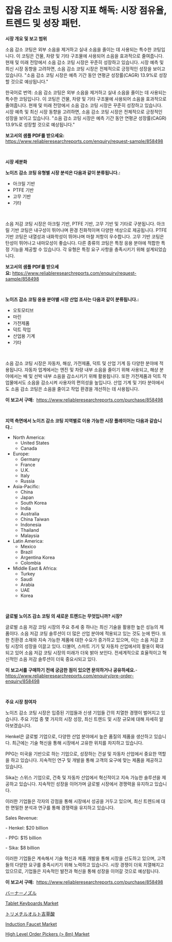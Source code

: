 <p><h1>잡음 감소 코팅 시장 지표 해독: 시장 점유율, 트렌드 및 성장 패턴.</h1></p><p><strong>시장 개요 및 보고 범위</strong></p>
<p><p>소음 감소 코팅은 외부 소음을 제거하고 실내 소음을 줄이는 데 사용되는 특수한 코팅입니다. 이 코팅은 건물, 차량 및 기타 구조물에 사용되어 소음을 효과적으로 줄여줍니다. 현재 및 미래 전망에서 소음 감소 코팅 시장은 꾸준히 성장하고 있습니다. 시장 예측 및 최신 시장 동향을 고려하면, 소음 감소 코팅 시장은 전체적으로 긍정적인 성장을 보이고 있습니다. "소음 감소 코팅 시장은 예측 기간 동안 연평균 성장률(CAGR) 13.9%로 성장할 것으로 예상됩니다."</p><p>한국어로 번역: 소음 감소 코팅은 외부 소음을 제거하고 실내 소음을 줄이는 데 사용되는 특수한 코팅입니다. 이 코팅은 건물, 차량 및 기타 구조물에 사용되어 소음을 효과적으로 줄여줍니다. 현재 및 미래 전망에서 소음 감소 코팅 시장은 꾸준히 성장하고 있습니다. 시장 예측 및 최신 시장 동향을 고려하면, 소음 감소 코팅 시장은 전체적으로 긍정적인 성장을 보이고 있습니다. "소음 감소 코팅 시장은 예측 기간 동안 연평균 성장률(CAGR) 13.9%로 성장할 것으로 예상됩니다."</p></p>
<p><strong>보고서의 샘플 PDF를 받으세요:</strong> <a href="https://www.reliableresearchreports.com/enquiry/request-sample/858498">https://www.reliableresearchreports.com/enquiry/request-sample/858498</a></p>
<p>&nbsp;</p>
<p><strong>시장 세분화</strong></p>
<p><strong>노이즈 감소 코팅 유형별 시장 분석은 다음과 같이 분류됩니다.:</strong></p>
<p><ul><li>아크릴 기반</li><li>PTFE 기반</li><li>고무 기반</li><li>기타</li></ul></p>
<p>&nbsp;</p>
<p><p>소음 저감 코팅 시장은 아크릴 기반, PTFE 기반, 고무 기반 및 기타로 구분됩니다. 아크릴 기반 코팅은 내구성이 뛰어나며 환경 친화적이며 다양한 색상으로 제공됩니다. PTFE 기반 코팅은 내열성과 내화학성이 뛰어나며 마찰 저항이 우수합니다. 고무 기반 코팅은 탄성이 뛰어나고 내마모성이 좋습니다. 다른 종류의 코팅은 특정 응용 분야에 적합한 특정 기능을 제공할 수 있습니다. 각 유형은 특정 요구 사항을 충족시키기 위해 설계되었습니다.</p></p>
<p><strong>보고서의 샘플 PDF를 받으세요:</strong>&nbsp;<a href="https://www.reliableresearchreports.com/enquiry/request-sample/858498">https://www.reliableresearchreports.com/enquiry/request-sample/858498</a></p>
<p>&nbsp;</p>
<p><strong> 노이즈 감소 코팅 응용 분야별 시장 산업 조사는 다음과 같이 분류됩니다.:</strong></p>
<p><ul><li>오토모티브</li><li>마린</li><li>가전제품</li><li>덕트 작업</li><li>산업용 기계</li><li>기타</li></ul></p>
<p>&nbsp;</p>
<p><p>소음 감소 코팅 시장은 자동차, 해상, 가전제품, 덕트 및 산업 기계 등 다양한 분야에 적용됩니다. 자동차 업계에서는 엔진 및 차량 내부 소음을 줄이기 위해 사용되고, 해상 분야에서는 배 및 선박 내부 소음을 감소시키기 위해 활용됩니다. 또한 가전제품과 덕트 작업물에서도 소음을 감소시켜 사용자의 편의성을 높입니다. 산업 기계 및 기타 분야에서도 소음 감소 코팅은 소음을 줄이고 작업 환경을 개선하는 데 사용됩니다.</p></p>
<p><strong>이 보고서 구매:</strong>&nbsp; <a href="https://www.reliableresearchreports.com/purchase/858498">https://www.reliableresearchreports.com/purchase/858498</a></p>
<p>&nbsp;</p>
<p><strong>지역 측면에서 노이즈 감소 코팅 지역별로 이용 가능한 시장 플레이어는 다음과 같습니다.:</strong></p>
<p><ul>
    <li>
        North America:
        <ul>
            <li>United States</li>
            <li>Canada</li>
        </ul>
    </li>
    <li>
        Europe:
        <ul>
            <li>Germany</li>
            <li>France</li>
            <li>U.K.</li>
            <li>Italy</li>
            <li>Russia</li>
        </ul>
    </li>
    <li>
        Asia-Pacific:
        <ul>
            <li>China</li>
            <li>Japan</li>
            <li>South Korea</li>
            <li>India</li>
            <li>Australia</li>
            <li>China Taiwan</li>
            <li>Indonesia</li>
            <li>Thailand</li>
            <li>Malaysia</li>
        </ul>
    </li>
    <li>
        Latin America:
        <ul>
            <li>Mexico</li>
            <li>Brazil</li>
            <li>Argentina Korea</li>
            <li>Colombia</li>
        </ul>
    </li>
    <li>
        Middle East & Africa:
        <ul>
            <li>Turkey</li>
            <li>Saudi</li>
            <li>Arabia</li>
            <li>UAE</li>
            <li>Korea</li>
        </ul>
    </li>
    </ul></p>
<p>&nbsp;</p>
<p><strong>글로벌 노이즈 감소 코팅 의 새로운 트렌드는 무엇입니까? 시장?</strong></p>
<p><p>글로벌 소음 저감 코팅 시장의 주요 추세 중 하나는 최신 기술을 활용한 높은 성능의 제품이다. 소음 저감 코팅 솔루션이 더 많은 산업 분야에 적용되고 있는 것도 눈에 띈다. 또한 친환경 소재와 지속 가능한 제품에 대한 수요가 증가하고 있으며, 이는 소음 저감 코팅 시장의 성장을 이끌고 있다. 더불어, 스마트 기기 및 자동차 산업에서의 활용이 확대되고 있어 소음 저감 코팅 시장의 미래가 더욱 밝아 보인다. 전세계적으로 효율적이고 혁신적인 소음 저감 솔루션이 더욱 중요시되고 있다.</p></p>
<p><strong>이 보고서를 구매하기 전에 궁금한 점이 있으면 문의하거나 공유하세요.</strong>- <a href="https://www.reliableresearchreports.com/enquiry/pre-order-enquiry/858498">https://www.reliableresearchreports.com/enquiry/pre-order-enquiry/858498</a></p>
<p>&nbsp;</p>
<p><strong>주요 시장 참여자</strong></p>
<p><p>노이즈 감소 코팅 시장은 입증된 기업들과 신생 기업들 간의 치열한 경쟁이 벌어지고 있습니다. 주요 기업 중 몇 가지의 시장 성장, 최신 트렌드 및 시장 규모에 대해 자세히 알아보겠습니다.</p><p>Henkel은 글로벌 기업으로, 다양한 산업 분야에서 높은 품질의 제품을 생산하고 있습니다. 최근에는 기술 혁신을 통해 시장에서 고유한 위치를 차지하고 있습니다.</p><p>PPG는 미국을 기반으로 하는 기업으로, 성장하는 건설 및 자동차 산업에서 중요한 역할을 하고 있습니다. 지속적인 연구 및 개발을 통해 고객의 요구에 맞는 제품을 제공하고 있습니다.</p><p>Sika는 스위스 기업으로, 건축 및 자동차 산업에서 혁신적이고 지속 가능한 솔루션을 제공하고 있습니다. 지속적인 성장을 이어가며 글로벌 시장에서 경쟁력을 유지하고 있습니다.</p><p>이러한 기업들은 각자의 강점을 통해 시장에서 성공을 거두고 있으며, 최신 트렌드에 대한 면밀한 분석과 연구를 통해 경쟁력을 유지하고 있습니다.</p><p>Sales Revenue:</p><p>- Henkel: $20 billion</p><p>- PPG: $15 billion</p><p>- Sika: $8 billion</p><p>이러한 기업들은 계속해서 기술 혁신과 제품 개발을 통해 시장을 선도하고 있으며, 고객들의 다양한 요구를 충족시키기 위해 노력하고 있습니다. 시장 경쟁이 더욱 치열해지고 있으므로, 기업들은 지속적인 발전과 혁신을 통해 성장을 이어갈 것으로 예상됩니다.</p></p>
<p><strong>이 보고서 구매:</strong>&nbsp;&nbsp;<a href="https://www.reliableresearchreports.com/purchase/858498">https://www.reliableresearchreports.com/purchase/858498</a></p>
<p><p><a href="https://github.com/ksxzwxabcuynh011/Market-Research-Report-List-1/blob/main/71186975310.md">バーナーノズル</a></p><p><a href="https://github.com/mahnoor2003/Market-Research-Report-List-3/blob/main/tablet-keyboards-market.md">Tablet Keyboards Market</a></p><p><a href="https://medium.com/@bl2501989/%E3%83%88%E3%83%AA%E3%83%A1%E3%83%81%E3%83%AB%E3%82%AA%E3%83%AB%E3%83%88%E3%83%90%E3%83%AC%E3%83%AC%E3%83%BC%E3%83%88%E5%B8%82%E5%A0%B4%E5%88%86%E6%9E%90-%E5%85%B6%E3%83%8Ecagr-%E5%B8%82%E5%A0%B4%E3%82%BB%E3%82%B0%E3%83%A1%E3%83%B3%E3%83%86%E3%83%BC%E3%82%B7%E3%83%A7%E3%83%B3%E5%8F%8A%E3%81%B3%E3%82%B0%E3%83%AD%E3%83%BC%E3%83%90%E3%83%AB%E6%A5%AD%E7%95%8C%E6%A6%82%E8%A6%81-ec360e4162cf">トリメチルオルト吉草酸</a></p><p><a href="https://view.publitas.com/reportprime-1/insights-into-induction-faucet-market-size-analysing-market-share-trends-and-growth-from-2024-to-2031/">Induction Faucet Market</a></p><p><a href="https://issuu.com/reportprime-2/docs/high-level-order-pickers-8m-market-size-2030.pptx">High Level Order Pickers (> 8m) Market</a></p></p>
